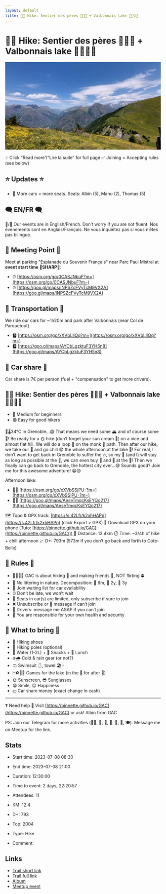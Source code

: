 ```yaml
---
layout: default
title: 🥾🔵 Hike: Sentier des pères 🙏👨‍🦲 + Valbonnais lake 🌅🏊‍♀️🦆
---
```


# 🥾🔵 Hike: Sentier des pères 🙏👨‍🦲 + Valbonnais lake 🌅🏊‍♀️🦆

![2023-07-08](/Stats/img/orig/2023-07-08.jpg)

💡 Click “Read more”/“Lire la suite” for full page ✅ Joining = Accepting rules (see below)

## ⭐ Updates ⭐

* 📅 More cars = more seats. Seats: Albin (5), Manu (2), Thomas (5)

## 🗨️ EN/FR 🗨️
🦅/🐓 Our events are in English/French. Don’t worry if you are not fluent. Nos évènements sont en Anglais/Français. Ne vous inquiétez pas si vous n’êtes pas bilingue.

## 📍 Meeting Point 📍
Meet at parking "Esplanade du Souvenir Français" near Parc Paul Mistral at **event start time 🔺SHARP🔺**:

* ⏰ [https://osm.org/go/0CASJNbuF?m=](https://osm.org/go/0CASJNbuF?m=)
* ⏰ [https://goo.gl/maps/iNPSZcFVyTcM9VX2A](https://goo.gl/maps/iNPSZcFVyTcM9VX2A)

## 🚗 Transportation 🚗
We ride our cars for \~1h20m and park after Valbonnais (near Col de Parquetout).

* 🅿️ [https://osm.org/go/xXVbLllQq?m=](https://osm.org/go/xXVbLllQq?m=)
* 🅿️ [https://goo.gl/maps/AYCbLgzktuF3YH5n8](https://goo.gl/maps/AYCbLgzktuF3YH5n8)

## 🚗 Car share 🚗
Car share is 7€ per person (fuel + "compensation" to get more drivers).

## 🥾🔵 Hike: Sentier des pères 🙏👨‍🦲 + Valbonnais lake 🌅🏊‍♀️🦆

* 🔵 Medium for beginners
* 🟢 Easy for good hikers

🥵🌡️34°C in Grenoble…😱 That means we need some 🏔️ and of course some 🌊! Be ready for a 🌞 hike (don’t forget your sun cream 🧴) on a nice and almost flat hill. We will do a loop 🔄 on the monk 🙏 path. Then after our hike, we take our 🚗 and go chill 😎 the whole afternoon at the lake 🌊! For real, I don’t want to get back in Grenoble to suffer the 🔥, so my 🚗 (and I) will stay as long as possible at the 🌊, we can even buy 🍻 and 🍕 at the 🌊! Then we finally can go back to Grenoble, the hottest city ever…😅 Sounds good? Join me for this awesome adventure! 😁😍

Afternoon lake:

* 🏊‍♀️ [https://osm.org/go/xXVbSSjPU-?m=](https://osm.org/go/xXVbSSjPU-?m=)
* 🏊‍♀️ [https://goo.gl/maps/AeseTmqcKsEYQo217](https://goo.gl/maps/AeseTmqcKsEYQo217)

🗺️ Topo & GPX track: [https://s.42l.fr/k2xhHAPn](https://s.42l.fr/k2xhHAPn) (click Export > GPX)
📲 Download GPX on your phone (Tuto: [https://binnette.github.io/GAC](https://binnette.github.io/GAC/))
📏 Distance: 12.4km
⏱️ Time: \~3/4h of hike + chill afternoon
📈 D+: 793m (573m if you don’t go back and forth to Cote-Belle)

## 📜 Rules 📜

* 🚶‍♀️🚶‍♂️ GAC is about hiking 🥾 and making friends 🤗, NOT flirting ⛔
* 🚮 No littering in nature. Decomposition: 🍊 6m, 🍌 2y, 🥚 3y
* 🚗 Join waiting list for car availability
* ⏰ Don’t be late, we won’t wait
* 💺 Seats in car(s) are limited, only subscribe if sure to join
* ❌ Unsubscribe or 💬 message if can’t join
* 🚗 Drivers: message me ASAP if you can’t join
* 💟 You are responsible for your own health and security

## 🎒 What to bring 🎒

* 🥾 Hiking shoes
* 🥢 Hiking poles (optional)
* 🧃 Water (1-2L) + 🍫 Snacks + 🥗 Lunch
* ❄️🌧️ Cold & rain gear (or not?)
* 🩳 Swimsuit 🩱, towel 🏖️💦
* 🃏⚽🥏🎲 Games for the lake (in the 🚗 for after 🥾)
* 🌞 Sunscreen, 😎 Sunglasses
* 😁 Smile, 😊 Happiness
* 💵 Car share money (exact change in cash)

***

❓ Need help 🤔 Visit [https://binnette.github.io/GAC](https://binnette.github.io/GAC) or ask!
Albin from GAC

PS: Join our Telegram for more activities (🧗‍♀️, 🏓, 🎳, 🎲, 🎥, 🎵, 🍽️). Message me on Meetup for the link.

## Stats

- Start time: 2023-07-08 08:30
- End time: 2023-07-08 21:00
- Duration: 12:30:00
- Time to event: 2 days, 22:20:57
- Attendees: 11

- KM: 12.4
- D+: 793
- Top: 2004
- Type: Hike
- Comment: 

## Links

- [Trail short link](https://s.42l.fr/k2xhHAPn)
- [Trail full link]()
- [Album](https://binnette.github.io/GacImg2023/2023-07-08-🥾🔵-Hike-Sentier-des-peres-🙏👨‍🦲-Valbonnais-lake-🌅🏊‍♀️🦆.html)
- [Meetup event](https://www.meetup.com/grenoble-adventure-club-english-french/events/294612365/)
